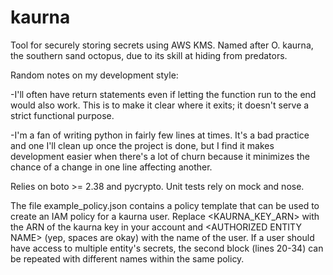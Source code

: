 # kaurna
Tool for securely storing secrets using AWS KMS.  Named after O. kaurna, the southern sand octopus, due to its skill at hiding from predators.

Random notes on my development style:

-I'll often have return statements even if letting the function run to the end would also work.  This is to make it clear where it exits; it doesn't serve a strict functional purpose.

-I'm a fan of writing python in fairly few lines at times.  It's a bad practice and one I'll clean up once the project is done, but I find it makes development easier when there's a lot of churn because it minimizes the chance of a change in one line affecting another.

Relies on boto >= 2.38 and pycrypto.  Unit tests rely on mock and nose.

The file example_policy.json contains a policy template that can be used to create an IAM policy for a kaurna user.  Replace \<KAURNA_KEY_ARN> with the ARN of the kaurna key in your account and \<AUTHORIZED ENTITY NAME> (yep, spaces are okay) with the name of the user.  If a user should have access to multiple entity's secrets, the second block (lines 20-34) can be repeated with different names within the same policy.
